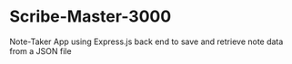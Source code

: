 # Scribe-Master-3000
Note-Taker App using Express.js back end to save and retrieve note data from a JSON file
